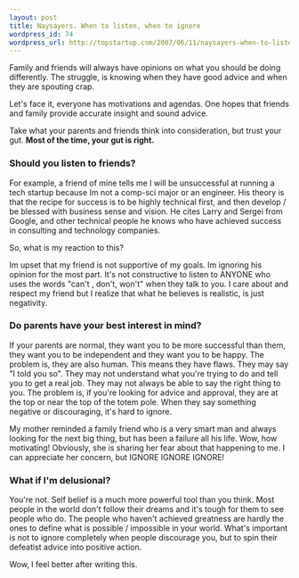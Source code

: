 ```yaml
--- 
layout: post
title: Naysayers. When to listen, when to ignore
wordpress_id: 74
wordpress_url: http://topstartup.com/2007/06/11/naysayers-when-to-listen-when-to-ignore/
---
```

Family and friends will always have opinions on what you should be doing differently. The struggle, is knowing when they have good advice and when they are spouting crap.
<!--more-->
Let's face it, everyone has motivations and agendas. One hopes that friends and family provide accurate insight and sound advice.

Take what your parents and friends think into consideration, but trust your gut. <strong>Most of the time, your gut is right.</strong>
<h3>Should you listen to friends?</h3>
For example, a friend of mine tells me I will be unsuccessful at running a tech startup because Im not a comp-sci major or an engineer. His theory is that the recipe for success is to be highly technical first, and then develop / be blessed with business sense and vision. He cites Larry and Sergei from Google, and other technical people he knows who have achieved success in consulting and technology companies.

So, what is my reaction to this?

Im upset that my friend is not supportive of my goals. Im ignoring his opinion for the most part. It's not constructive to listen to ANYONE who uses the words "can't , don't, won't" when they talk to you. I care about and respect my friend but I realize that what he believes is realistic, is just negativity.
<h3>Do parents have your best interest in mind?</h3>
If your parents are normal, they want you to be more successful than them, they want you to be independent and they want you to be happy. The problem is, they are also human. This means they have flaws. They may say "I told you so". They may not understand what you're trying to do and tell you to get a real job. They may not always be able to say the right thing to you. The problem is, if you're looking for advice and approval, they are at the top or near the top of the totem pole. When they say something negative or discouraging, it's hard to ignore.

My mother reminded a family friend who is a very smart man and always looking for the next big thing, but has been a failure all his life. Wow, how motivating! Obviously, she is sharing her fear about that happening to me. I can appreciate her concern, but IGNORE IGNORE IGNORE!
<h3>What if I'm delusional?</h3>
You're not. Self belief is a much more powerful tool than you think. Most people in the world don't follow their dreams and it's tough for them to see people who do. The people who haven't achieved greatness are hardly the ones to define what is possible / impossible in your world. What's important is not to ignore completely when people discourage you, but to spin their defeatist advice into positive action.

Wow, I feel better after writing this.
